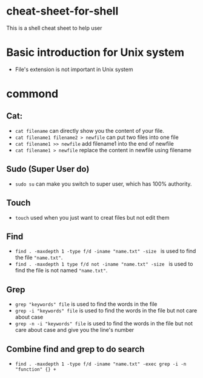 # cheat-sheet-for-shell
This is a shell cheat sheet to help user
# Basic introduction for Unix system
- File's extension is not important in Unix system

# commond 
## Cat: 
- `cat filename` can directly show you the content of your file. 
- `cat filename1 filename2 > newfile` can put two files into one file
- `cat filename1 >> newfile` add filename1 into the end of newfile
- `cat filename1 > newfile` replace the content in newfile using filename

## Sudo (Super User do)
- `sudo su` can make you switch to super user, which has 100% authority.

## Touch
- `touch` used when you just want to creat files but not edit them

## Find
- `find . -maxdepth 1 -type f/d -iname "name.txt" -size ` is used to find the file `"name.txt"`.
- `find . -maxdepth 1 type f/d not -iname "name.txt" -size ` is used to find the file is not named `"name.txt"`.

## Grep
- `grep "keywords" file` is used to find the words in the file
- `grep -i "keywords" file` is used to find the words in the file but not care about case
- `grep -n -i "keywords" file` is used to find the words in the file but not care about case and give you the line's number

## Combine find and grep to do search
- `find . -maxdepth 1 -type f/d -iname "name.txt" -exec grep -i -n "function" {} +`




